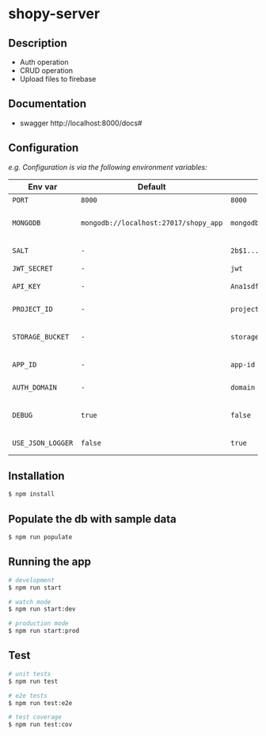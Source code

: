 # shopy-server

## Description
- Auth operation
- CRUD operation
- Upload files to firebase

## Documentation
- swagger http://localhost:8000/docs#

## Configuration
_e.g. Configuration is via the following environment variables:_

| Env var      | Default                               | Example                      | Purpose                     |
| ------------ |---------------------------------------|------------------------------|-----------------------------|
| `PORT` | `8000`                                | `8000`                       | App port                    |
| `MONGODB` | `mongodb://localhost:27017/shopy_app` | `mongodb://localhost:27017/` | Mongo connection string     |
| `SALT` | `-`                                   | `2b$1...`                    | salt for hash functionality |
| `JWT_SECRET` | `-`                                   | `jwt`                        | jwt secret                  |
| `API_KEY` | `-`                                   | `Ana1sdf....`                | Firebase api key            |
| `PROJECT_ID` | `-`                                   | `project-id`                 | Firebase project id         |
| `STORAGE_BUCKET` | `-`                                   | `storage-name`               | Firebase storage bucket     |
| `APP_ID` | `-`                                   | `app-id`                     | Firebase app id             |
| `AUTH_DOMAIN` | `-`                                   | `domain`                     | Firebase auth domain        |
| `DEBUG` | `true`                                | `false`                      | Debug logger option         |
| `USE_JSON_LOGGER` | `false`                               | `true`                       | Json logger option          |

## Installation

```bash
$ npm install
```


## Populate the db with sample data

```bash
$ npm run populate
```

## Running the app

```bash
# development
$ npm run start

# watch mode
$ npm run start:dev

# production mode
$ npm run start:prod
```

## Test

```bash
# unit tests
$ npm run test

# e2e tests
$ npm run test:e2e

# test coverage
$ npm run test:cov
```
